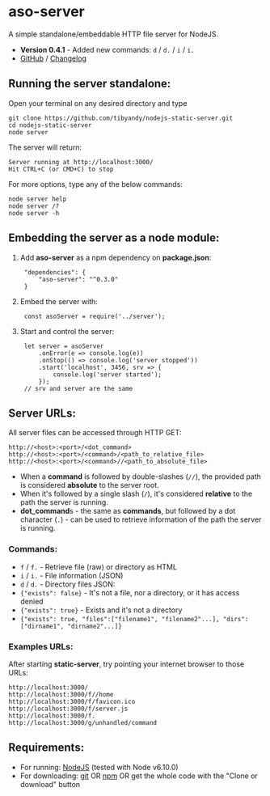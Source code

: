 # aso-server
A simple standalone/embeddable HTTP file server for NodeJS.

- **Version 0.4.1** - Added new commands: `d` / `d.` / `i` / `i.`
- [GitHub](https://github.com/tibyandy/nodejs-static-server) / [Changelog](CHANGELOG.md)

## Running the server standalone:
Open your terminal on any desired directory and type
```
git clone https://github.com/tibyandy/nodejs-static-server.git
cd nodejs-static-server
node server
```
The server will return:
```
Server running at http://localhost:3000/
Hit CTRL+C (or CMD+C) to stop
```
For more options, type any of the below commands:
```
node server help
node server /?
node server -h
```

## Embedding the server as a node module:
1. Add **aso-server** as a npm dependency on **package.json**:  

        "dependencies": {
            "aso-server": "^0.3.0"
        }
1. Embed the server with:  

        const asoServer = require('../server');
1. Start and control the server:  

        let server = asoServer
            .onError(e => console.log(e))
            .onStop(() => console.log('server stopped'))
            .start('localhost', 3456, srv => {
                console.log('server started');
            });
        // srv and server are the same

## Server URLs:
All server files can be accessed through HTTP GET:
```
http://<host>:<port>/<dot_command>
http://<host>:<port>/<command>/<path_to_relative_file>
http://<host>:<port>/<command>//<path_to_absolute_file>
```
- When a **command** is followed by double-slashes (`//`), the provided path is considered **absolute** to the server root.
- When it's followed by a single slash (`/`), it's considered **relative** to the path the server is running.
- **dot_command**s - the same as **commands**, but followed by a dot character (`.`) - can be used to retrieve information of the path the server is running.


### Commands:

- `f` / `f.` - Retrieve file (raw) or directory as HTML
- `i` / `i.` - File information (JSON)
- `d` / `d.` - Directory files JSON:
 - `{"exists": false}` - It's not a file, nor a directory, or it has access denied
 - `{"exists": true}` - Exists and it's not a directory
 - `{"exists": true, "files":["filename1", "filename2"...], "dirs":["dirname1", "dirname2"...]}`


### Examples URLs:
After starting **static-server**, try pointing your internet browser to those URLs:
```
http://localhost:3000/
http://localhost:3000/f//home
http://localhost:3000/f/favicon.ico
http://localhost:3000/f/server.js
http://localhost:3000/f.
http://localhost:3000/g/unhandled/command
```

## Requirements:
* For running: [NodeJS](https://nodejs.org/) (tested with Node v6.10.0)
* For downloading: [git](https://git-scm.com/) OR [npm](https://www.npmjs.com/package/aso-server/tutorial) OR get the whole code with the "Clone or download" button